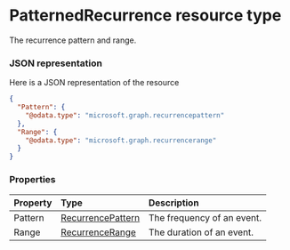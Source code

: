 # PatternedRecurrence resource type

The recurrence pattern and range.

### JSON representation

Here is a JSON representation of the resource

<!-- {
  "blockType": "resource",
  "optionalProperties": [

  ],
  "@odata.type": "microsoft.graph.patternedrecurrence"
}-->

```json
{
  "Pattern": {
    "@odata.type": "microsoft.graph.recurrencepattern"
  },
  "Range": {
    "@odata.type": "microsoft.graph.recurrencerange"
  }
}

```
### Properties
| Property	   | Type	|Description|
|:---------------|:--------|:----------|
|Pattern|[RecurrencePattern](recurrencepattern.md)|The frequency of an event.|
|Range|[RecurrenceRange](recurrencerange.md)|The duration of an event.|

<!-- uuid: e7b0e77e-5ac2-4ed6-ab00-029b4e3c9724
2015-10-19 10:04:35 UTC -->
<!-- {
  "type": "#page.annotation",
  "description": "PatternedRecurrence resource",
  "keywords": "",
  "section": "documentation",
  "tocPath": ""
}-->
